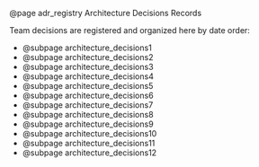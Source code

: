 @page adr_registry Architecture Decisions Records

Team decisions are registered and organized here by date order:

* @subpage architecture_decisions1
* @subpage architecture_decisions2
* @subpage architecture_decisions3
* @subpage architecture_decisions4
* @subpage architecture_decisions5
* @subpage architecture_decisions6
* @subpage architecture_decisions7
* @subpage architecture_decisions8
* @subpage architecture_decisions9
* @subpage architecture_decisions10
* @subpage architecture_decisions11
* @subpage architecture_decisions12

